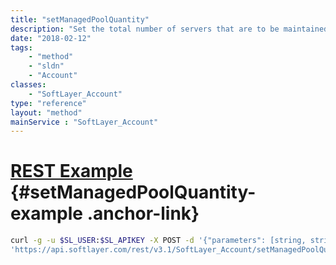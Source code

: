 ```yaml
---
title: "setManagedPoolQuantity"
description: "Set the total number of servers that are to be maintained in the given pool. When a server is ordered a new server will be put in the pool to replace the server that was removed to fill an order to maintain the desired pool availability quantity. "
date: "2018-02-12"
tags:
    - "method"
    - "sldn"
    - "Account"
classes:
    - "SoftLayer_Account"
type: "reference"
layout: "method"
mainService : "SoftLayer_Account"
---
```


# [REST Example](#setManagedPoolQuantity-example) <a href="/article/rest/"><i class="fas fa-question"></i></a> {#setManagedPoolQuantity-example .anchor-link} 
```bash
curl -g -u $SL_USER:$SL_APIKEY -X POST -d '{"parameters": [string, string, int]}' \
'https://api.softlayer.com/rest/v3.1/SoftLayer_Account/setManagedPoolQuantity'
```
